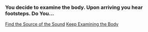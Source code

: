 ### You decide to examine the body. Upon arriving you hear footsteps. Do You...

[Find the Source of the Sound](follow-sound/follow-sound.md)
[Keep Examining the Body](continue-examination/continue-examination.md)
